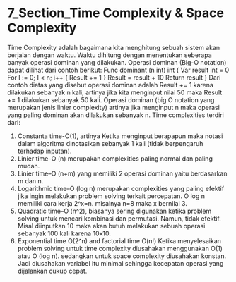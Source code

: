 # 7_Section_Time Complexity & Space Complexity
Time Complexity adalah bagaimana kita menghitung sebuah sistem akan berjalan dengan waktu. Waktu dihitung dengan menentukan seberapa banyak operasi dominan yang dilakukan.
Operasi dominan (Big-O notation) dapat dilihat dari contoh berikut:
Func dominant (n int) int {
Var result int = 0
For I := 0; I < n; i++ {
Result += 1
}
Result = result + 10
Return result
}
Dari contoh diatas yang disebut operasi dominan adalah Result += 1 karena dilakukan sebanyak n kali, artinya jika kita menginput nilai 50 maka Result += 1 dilakukan sebanyak 50 kali. Operasi dominan (big O notation yang merupakan jenis linier complexity) artinya jika menginput n maka operasi yang paling dominan akan dilakukan sebanyak n.
Time complexities terdiri dari:
1. Constanta time-O(1), artinya Ketika menginput berapapun maka notasi dalam algoritma dinotasikan sebanyak 1 kali (tidak berpengaruh terhadap inputan).
2. Linier time–O (n) merupakan complexities paling normal dan paling mudah.
3. Linier time–O (n+m) yang memiliki 2 operasi dominan yaitu berdasarkan m dan n.
4. Logarithmic time–O (log n) merupakan complexities yang paling efektif jika ingin melakukan problem solving terkait percepatan. O log n memiliki cara kerja 2^x=n. misalnya n=8 maka x bernilai 3.
5. Quadratic time–O (n^2), biasanya sering digunakan ketika problem solving untuk mencari kombinasi dan permutasi. Namun, tidak efektif. Misal diinputkan 10 maka akan butuh melakukan sebuah operasi sebanyak 100 kali karena 10x10.
6. Exponential time O(2^n) and factorial time O(n!)
Ketika menyelesaikan problem solving untuk time complexity diusahakan menggunakan O(1) atau  O (log n). sedangkan untuk space complexity diusahakan konstan. Jadi diusahakan variabel itu minimal sehingga kecepatan operasi yang dijalankan cukup cepat.
